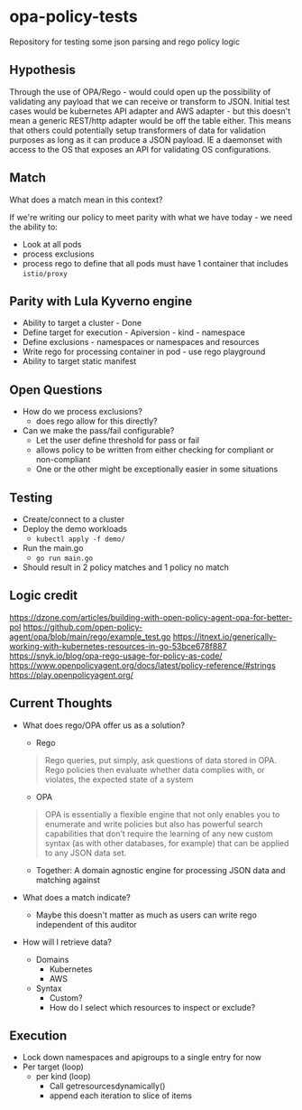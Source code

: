 # opa-policy-tests
Repository for testing some json parsing and rego policy logic

## Hypothesis
Through the use of OPA/Rego - would could open up the possibility of validating any payload that we can receive or transform to JSON. Initial test cases would be kubernetes API adapter and AWS adapter - but this doesn't mean a generic REST/http adapter would be off the table either. This means that others could potentially setup transformers of data for validation purposes as long as it can produce a JSON payload. IE a daemonset with access to the OS that exposes an API for validating OS configurations. 

## Match
What does a match mean in this context?

If we're writing our policy to meet parity with what we have today - we need the ability to:
- Look at all pods
- process exclusions
- process rego to define that all pods must have 1 container that includes `istio/proxy`

## Parity with Lula Kyverno engine
- Ability to target a cluster - Done
- Define target for execution - Apiversion - kind - namespace
- Define exclusions - namespaces or namespaces and resources
- Write rego for processing container in pod - use rego playground
- Ability to target static manifest

## Open Questions
- How do we process exclusions?
    - does rego allow for this directly?
- Can we make the pass/fail configurable?
    - Let the user define threshold for pass or fail
    - allows policy to be written from either checking for compliant or non-compliant
    - One or the other might be exceptionally easier in some situations

## Testing
- Create/connect to a cluster
- Deploy the demo workloads
    - `kubectl apply -f demo/`
- Run the main.go
    - `go run main.go`
- Should result in 2 policy matches and 1 policy no match

## Logic credit

https://dzone.com/articles/building-with-open-policy-agent-opa-for-better-pol
https://github.com/open-policy-agent/opa/blob/main/rego/example_test.go
https://itnext.io/generically-working-with-kubernetes-resources-in-go-53bce678f887
https://snyk.io/blog/opa-rego-usage-for-policy-as-code/
https://www.openpolicyagent.org/docs/latest/policy-reference/#strings
https://play.openpolicyagent.org/

## Current Thoughts

- What does rego/OPA offer us as a solution?
    - Rego
    > Rego queries, put simply, ask questions of data stored in OPA. Rego policies then evaluate whether data complies with, or violates, the expected state of a system 
    - OPA
    > OPA is essentially a flexible engine that not only enables you to enumerate and write policies but also has powerful search capabilities that don’t require the learning of any new custom syntax (as with other databases, for example) that can be applied to any JSON data set.
    - Together: A domain agnostic engine for processing JSON data and matching against 

- What does a match indicate?
    - Maybe this doesn't  matter as much as users can write rego independent of this auditor
- How will I retrieve data?
    - Domains
        - Kubernetes
        - AWS
    - Syntax
        - Custom?
        - How do I select which resources to inspect or exclude?


## Execution

- Lock down namespaces and apigroups to a single entry for now
- Per target (loop)
    - per kind (loop)
        - Call getresourcesdynamically()
        - append each iteration to slice of items